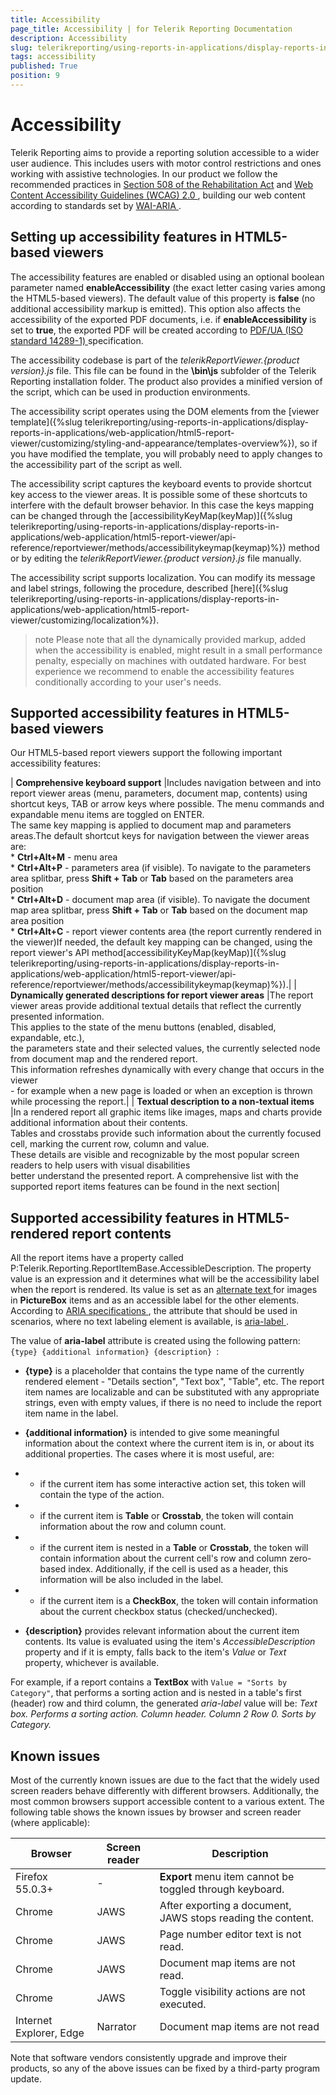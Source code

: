 ```yaml
---
title: Accessibility
page_title: Accessibility | for Telerik Reporting Documentation
description: Accessibility
slug: telerikreporting/using-reports-in-applications/display-reports-in-applications/web-application/accessibility
tags: accessibility
published: True
position: 9
---
```


# Accessibility



Telerik Reporting aims to provide a reporting solution accessible to a wider user audience.
        This includes users with motor control restrictions and ones working with assistive technologies.
        In our product we follow the recommended practices in
        [Section 508 of the Rehabilitation Act](http://www.section508.gov/)
        and
        [
            Web Content Accessibility Guidelines (WCAG) 2.0
          ](https://www.w3.org/TR/WCAG20/), building our web content according to standards set by
        [
            WAI-ARIA
          ](https://www.w3.org/TR/wai-aria-practices/).
      

## Setting up accessibility features in HTML5-based viewers

The accessibility features are enabled or disabled using an optional boolean parameter named __enableAccessibility__
          (the exact letter casing varies among the HTML5-based viewers). The default value of this property is __false__
          (no additional accessibility markup is emitted). This option also affects the accessibility of the exported PDF documents, i.e. if __enableAccessibility__
          is set to __true__, the exported PDF will be created according to
          [
              PDF/UA (ISO standard 14289-1)
            ](https://en.wikipedia.org/wiki/PDF/UA)
          specification.
        

The accessibility codebase is part of the
          *telerikReportViewer.{product version}.js* file.
          This file can be found in the __\bin\js__ subfolder of the Telerik Reporting installation folder.
          The product also provides a minified version of the script, which can be used in production environments.
        

The accessibility script operates using the DOM elements from the
          [viewer template]({%slug telerikreporting/using-reports-in-applications/display-reports-in-applications/web-application/html5-report-viewer/customizing/styling-and-appearance/templates-overview%}),
          so if you have modified the template, you will probably need to apply changes to the accessibility part of the script as well.
        

The accessibility script captures the keyboard events to provide shortcut key access to the viewer areas.
          It is possible some of these shortcuts to interfere with the default browser behavior.
          In this case the keys mapping can be changed through the [accessibilityKeyMap(keyMap)]({%slug telerikreporting/using-reports-in-applications/display-reports-in-applications/web-application/html5-report-viewer/api-reference/reportviewer/methods/accessibilitykeymap(keymap)%}) method or by editing the
          *telerikReportViewer.{product version}.js* file manually.
        

The accessibility script supports localization. You can modify its message and label strings, following the procedure, described
          [here]({%slug telerikreporting/using-reports-in-applications/display-reports-in-applications/web-application/html5-report-viewer/customizing/localization%}).
        

>note Please note that all the dynamically provided markup, added when the accessibility is enabled,            might result in a small performance penalty, especially on machines with outdated hardware.            For best experience we recommend to enable the accessibility features conditionally according to your user's needs.          


## Supported accessibility features in HTML5-based viewers

Our HTML5-based report viewers support the following important accessibility features:
        



| __Comprehensive keyboard support__ |Includes navigation between and into report viewer areas (menu, parameters, document map, contents) using<br/>                shortcut keys, TAB or arrow keys where possible. The menu commands and expandable menu items are toggled on ENTER.<br/>                The same key mapping is applied to document map and parameters areas.The default shortcut keys for navigation between the viewer areas are:<br/>*  __Ctrl+Alt+M__ - menu area<br/>*  __Ctrl+Alt+P__ - parameters area (if visible). To navigate to the parameters area splitbar, press __Shift + Tab__ or __Tab__ based on the parameters area position<br/>*  __Ctrl+Alt+D__ - document map area (if visible). To navigate the document map area splitbar, press __Shift + Tab__ or __Tab__ based on the document map area position<br/>*  __Ctrl+Alt+C__ - report viewer contents area (the report currently rendered in the viewer)If needed, the default key mapping can be changed, using the report viewer's API method[accessibilityKeyMap(keyMap)]({%slug telerikreporting/using-reports-in-applications/display-reports-in-applications/web-application/html5-report-viewer/api-reference/reportviewer/methods/accessibilitykeymap(keymap)%}).|
| __Dynamically generated descriptions for report viewer areas__ |The report viewer areas provide additional textual details that reflect the currently presented information.<br/>                This applies to the state of the menu buttons (enabled, disabled, expandable, etc.),<br/>                the parameters state and their selected values, the currently selected node from document map and the rendered report.<br/>                This information refreshes dynamically with every change that occurs in the viewer<br/>                - for example when a new page is loaded or when an exception is thrown while processing the report.|
| __Textual description to a non-textual items__ |In a rendered report all graphic items like images, maps and charts provide additional information about their contents.<br/>                Tables and crosstabs provide such information about the currently focused cell, marking the current row, column and value.<br/>                These details are visible and recognizable by the most popular screen readers to help users with visual disabilities<br/>                better understand the presented report. A comprehensive list with the supported report items features can be found in the next section|




## Supported accessibility features in HTML5-rendered report contents

All the report items have a property called P:Telerik.Reporting.ReportItemBase.AccessibleDescription.
          The property value is an expression and it determines what will be the accessibility label when the report is rendered.
          Its value is set as an
          [
              alternate text
            ](https://www.w3schools.com/tags/att_img_alt.asp) for images in __PictureBox__ items and as an accessible label for the other elements. According to
          [
              ARIA specifications
            ](https://developer.mozilla.org/en-US/docs/Web/Accessibility/ARIA)
          , the attribute that should be used in scenarios, where no text labeling element is available, is
          [
              aria-label
            ](https://www.w3.org/TR/wai-aria/states_and_properties#aria-label).
        

The value of
          __aria-label__
          attribute is created using the following pattern: `{type} {additional information} {description} `:
        

* __{type}__ is a placeholder that contains the type name of the currently rendered element - "Details section", "Text box", "Table", etc.
              The report item names are localizable and can be substituted with any appropriate strings, even with empty values, if there is no need to include the report item name in the label.
            

* __{additional information}__ is intended to give some meaningful information about the context where the current item is in, or about its additional properties.
              The cases where it is most useful, are:
            

* - if the current item has some interactive action set, this token will contain the type of the action.
                

* - if the current item is __Table__ or __Crosstab__, the token will contain information about the row and column count.
                

* - if the current item is nested in a __Table__ or __Crosstab__, the token will contain information
                  about the current cell's row and column zero-based index.
                  Additionally, if the cell is used as a header, this information will be also included in the label.
                

* - if the current item is a __CheckBox__, the token will contain information about the current checkbox status (checked/unchecked).
                

* __{description}__ provides relevant information about the current item contents. Its value is evaluated using the item's
              *AccessibleDescription* property and if it is empty, falls back to the item's
              *Value* or *Text* property, whichever is available.
            

For example, if a report contains a __TextBox__ with `Value = "Sorts by Category"`,
          that performs a sorting action and is nested in a table's first (header) row and third column,
          the generated *aria-label* value will be:
          *Text box. Performs a sorting action. Column header. Column 2 Row 0. Sorts by Category.*

## Known issues

Most of the currently known issues are due to the fact that the widely used screen readers behave differently with different browsers.
          Additionally, the most common browsers support accessible content to a various extent.
          The following table shows the known issues by browser and screen reader (where applicable):
        


| Browser | Screen reader | Description |
| ------ | ------ | ------ |
|Firefox 55.0.3+|-| __Export__ menu item cannot be toggled through keyboard.|
|Chrome|JAWS|After exporting a document, JAWS stops reading the content.|
|Chrome|JAWS|Page number editor text is not read.|
|Chrome|JAWS|Document map items are not read.|
|Chrome|JAWS|Toggle visibility actions are not executed.|
|Internet Explorer, Edge|Narrator|Document map items are not read|




Note that software vendors consistently upgrade and improve their products, so any of the above issues can be fixed by a third-party program update.
        
